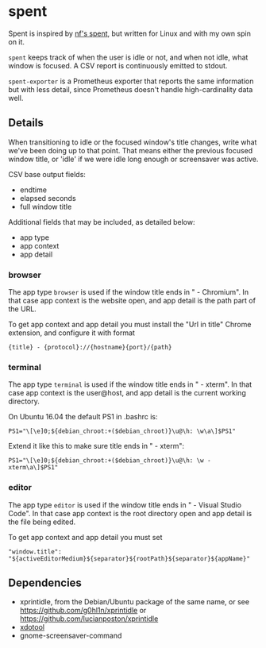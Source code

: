 # spent

Spent is inspired by [nf's spent](https://gist.github.com/nf/7d378cb9417144caf272),
but written for Linux and with my own spin on it. 

`spent` keeps track of when the user is idle or not, and when not idle, what window is focused.
A CSV report is continuously emitted to stdout.

`spent-exporter` is a Prometheus exporter that reports the
same information but with less detail, since Prometheus doesn't handle high-cardinality data well.

## Details 

When transitioning to idle or the focused window's title changes, write what
we've been doing up to that point. That means either the previous focused
window title, or 'idle' if we were idle long enough or screensaver was active.

CSV base output fields:
- endtime
- elapsed seconds
- full window title

Additional fields that may be included, as detailed below:
- app type
- app context
- app detail

### browser

The app type `browser` is used if the window title ends in " - Chromium".
In that case app context is the website open, and app detail is the path part of the URL.

To get app context and app detail you must install the "Url in title" Chrome extension, 
and configure it with format 

```
{title} - {protocol}://{hostname}{port}/{path}
```

### terminal

The app type `terminal` is used if the window title ends in " - xterm".
In that case app context is the user@host, and app detail is the current working directory.

On Ubuntu 16.04 the default PS1 in .bashrc is:

```
PS1="\[\e]0;${debian_chroot:+($debian_chroot)}\u@\h: \w\a\]$PS1"
```

Extend it like this to make sure title ends in " - xterm":

```
PS1="\[\e]0;${debian_chroot:+($debian_chroot)}\u@\h: \w - xterm\a\]$PS1"
```

### editor

The app type `editor` is used if the window title ends in " - Visual Studio Code".
In that case app context is the root directory open and app detail is the file being edited.

To get app context and app detail you must set

```
"window.title": "${activeEditorMedium}${separator}${rootPath}${separator}${appName}"
```

## Dependencies
- xprintidle, from the Debian/Ubuntu package of the same name, or see https://github.com/g0hl1n/xprintidle or https://github.com/lucianposton/xprintidle
- [xdotool](https://www.semicomplete.com/projects/xdotool/)
- gnome-screensaver-command